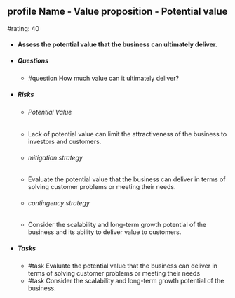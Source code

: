 ## profile Name - Value proposition - Potential value
#rating: 40
- #### Assess the potential value that the business can ultimately deliver.
- ##### Questions
  - #question How much value can it ultimately deliver?
- ##### Risks

  - ###### Potential Value
  - Lack of potential value can limit the attractiveness of the business to investors and customers.
  - ###### mitigation strategy
  - Evaluate the potential value that the business can deliver in terms of solving customer problems or meeting their needs.
  - ###### contingency strategy
  - Consider the scalability and long-term growth potential of the business and its ability to deliver value to customers.
- ##### Tasks
  - #task Evaluate the potential value that the business can deliver in terms of solving customer problems or meeting their needs
  - #task  Consider the scalability and long-term growth potential of the business.


